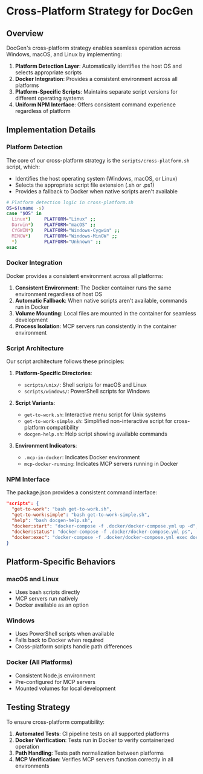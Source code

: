 # Cross-Platform Strategy for DocGen

## Overview

DocGen's cross-platform strategy enables seamless operation across Windows, macOS, and Linux by implementing:

1. **Platform Detection Layer**: Automatically identifies the host OS and selects appropriate scripts
2. **Docker Integration**: Provides a consistent environment across all platforms
3. **Platform-Specific Scripts**: Maintains separate script versions for different operating systems
4. **Uniform NPM Interface**: Offers consistent command experience regardless of platform

## Implementation Details

### Platform Detection

The core of our cross-platform strategy is the `scripts/cross-platform.sh` script, which:

- Identifies the host operating system (Windows, macOS, or Linux)
- Selects the appropriate script file extension (.sh or .ps1)
- Provides a fallback to Docker when native scripts aren't available

```bash
# Platform detection logic in cross-platform.sh
OS=$(uname -s)
case "$OS" in
  Linux*)     PLATFORM="Linux" ;;
  Darwin*)    PLATFORM="macOS" ;;
  CYGWIN*)    PLATFORM="Windows-Cygwin" ;;
  MINGW*)     PLATFORM="Windows-MinGW" ;;
  *)          PLATFORM="Unknown" ;;
esac
```

### Docker Integration

Docker provides a consistent environment across all platforms:

1. **Consistent Environment**: The Docker container runs the same environment regardless of host OS
2. **Automatic Fallback**: When native scripts aren't available, commands run in Docker
3. **Volume Mounting**: Local files are mounted in the container for seamless development
4. **Process Isolation**: MCP servers run consistently in the container environment

### Script Architecture

Our script architecture follows these principles:

1. **Platform-Specific Directories**:
   - `scripts/unix/`: Shell scripts for macOS and Linux
   - `scripts/windows/`: PowerShell scripts for Windows

2. **Script Variants**:
   - `get-to-work.sh`: Interactive menu script for Unix systems
   - `get-to-work-simple.sh`: Simplified non-interactive script for cross-platform compatibility
   - `docgen-help.sh`: Help script showing available commands

3. **Environment Indicators**:
   - `.mcp-in-docker`: Indicates Docker environment
   - `mcp-docker-running`: Indicates MCP servers running in Docker

### NPM Interface

The package.json provides a consistent command interface:

```json
"scripts": {
  "get-to-work": "bash get-to-work.sh",
  "get-to-work:simple": "bash get-to-work-simple.sh",
  "help": "bash docgen-help.sh",
  "docker:start": "docker-compose -f .docker/docker-compose.yml up -d",
  "docker:status": "docker-compose -f .docker/docker-compose.yml ps",
  "docker:exec": "docker-compose -f .docker/docker-compose.yml exec docgen"
}
```

## Platform-Specific Behaviors

### macOS and Linux
- Uses bash scripts directly
- MCP servers run natively
- Docker available as an option

### Windows
- Uses PowerShell scripts when available
- Falls back to Docker when required
- Cross-platform scripts handle path differences

### Docker (All Platforms)
- Consistent Node.js environment
- Pre-configured for MCP servers
- Mounted volumes for local development

## Testing Strategy

To ensure cross-platform compatibility:

1. **Automated Tests**: CI pipeline tests on all supported platforms
2. **Docker Verification**: Tests run in Docker to verify containerized operation
3. **Path Handling**: Tests path normalization between platforms
4. **MCP Verification**: Verifies MCP servers function correctly in all environments